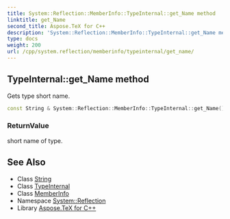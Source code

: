 ```yaml
---
title: System::Reflection::MemberInfo::TypeInternal::get_Name method
linktitle: get_Name
second_title: Aspose.TeX for C++
description: 'System::Reflection::MemberInfo::TypeInternal::get_Name method. Gets type short name in C++.'
type: docs
weight: 200
url: /cpp/system.reflection/memberinfo/typeinternal/get_name/
---
```

## TypeInternal::get_Name method


Gets type short name.

```cpp
const String & System::Reflection::MemberInfo::TypeInternal::get_Name() const
```


### ReturnValue

short name of type.

## See Also

* Class [String](../../../../system/string/)
* Class [TypeInternal](../)
* Class [MemberInfo](../../)
* Namespace [System::Reflection](../../../)
* Library [Aspose.TeX for C++](../../../../)
